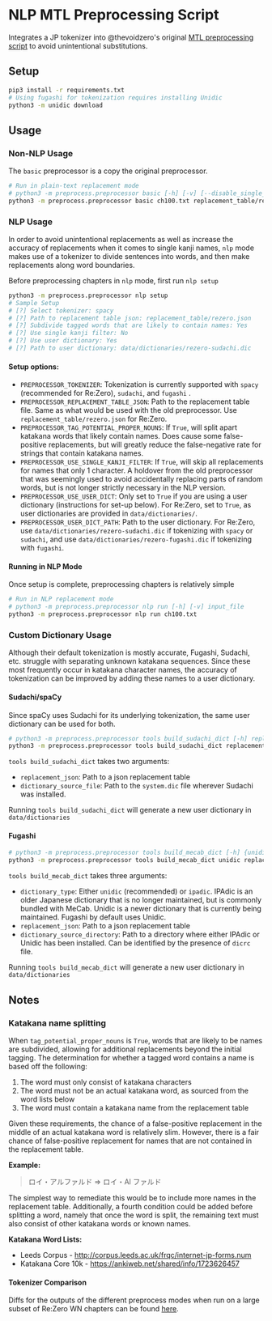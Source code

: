 # NLP MTL Preprocessing Script

Integrates a JP tokenizer into @thevoidzero's original [MTL preprocessing script](https://github.com/Atreyagaurav/mtl-related-scripts) to avoid unintentional substitutions.

## Setup

```bash
pip3 install -r requirements.txt
# Using fugashi for tokenization requires installing Unidic
python3 -m unidic download
```

## Usage

### Non-NLP Usage

The `basic` preprocessor is a copy the original preprocessor.

```bash
# Run in plain-text replacement mode
# python3 -m preprocess.preprocessor basic [-h] [-v] [--disable_single_kanji_filter] input_file replacement_json
python3 -m preprocess.preprocessor basic ch100.txt replacement_table/rezero.json
```

### NLP Usage

In order to avoid unintentional replacements as well as increase the accuracy of replacements when it comes to single kanji names, `nlp` mode makes use of a tokenizer to divide sentences into words, and then make replacements along word boundaries. 

Before preprocessing chapters in `nlp` mode, first run `nlp setup`

```bash
python3 -m preprocess.preprocessor nlp setup
# Sample Setup
# [?] Select tokenizer: spacy
# [?] Path to replacement table json: replacement_table/rezero.json
# [?] Subdivide tagged words that are likely to contain names: Yes
# [?] Use single kanji filter: No
# [?] Use user dictionary: Yes
# [?] Path to user dictionary: data/dictionaries/rezero-sudachi.dic
```

#### Setup options:

-   `PREPROCESSOR_TOKENIZER`:  Tokenization is currently supported with `spacy` (recommended for Re:Zero), `sudachi`, and `fugashi` . 
-   `PREPROCESSOR_REPLACEMENT_TABLE_JSON`: Path to the replacement table file. Same as what would be used with the old preprocessor. Use `replacement_table/rezero.json` for Re:Zero.
-   `PREPROCESSOR_TAG_POTENTIAL_PROPER_NOUNS`: If `True`, will split apart katakana words that likely contain names. Does cause some false-positive replacements, but will greatly reduce the false-negative rate for strings that contain katakana names.
-   `PREPROCESSOR_USE_SINGLE_KANJI_FILTER`: If `True`, will skip all replacements for names that only 1 character. A holdover from the old preprocessor that was seemingly used to avoid accidentally replacing parts of random words, but is not longer strictly necessary in the NLP version.
-   `PREPROCESSOR_USE_USER_DICT`: Only set to `True` if you are using a user dictionary (instructions for set-up below). For Re:Zero, set to `True`, as user dictionaries are provided in `data/dictionaries/`.
-   `PREPROCESSOR_USER_DICT_PATH`: Path to the user dictionary. For Re:Zero, use `data/dictionaries/rezero-sudachi.dic`  if tokenizing with `spacy` or `sudachi`, and use `data/dictionaries/rezero-fugashi.dic` if tokenizing with `fugashi`.

#### Running in NLP Mode

Once setup is complete, preprocessing chapters is relatively simple

```bash
# Run in NLP replacement mode
# python3 -m preprocess.preprocessor nlp run [-h] [-v] input_file
python3 -m preprocess.preprocessor nlp run ch100.txt
```

### Custom Dictionary Usage
Although their default tokenization is mostly accurate, Fugashi, Sudachi, etc. struggle with separating unknown katakana sequences. Since these most frequently occur in katakana character names, the accuracy of tokenization can be improved by adding these names to a user dictionary.

#### Sudachi/spaCy

Since spaCy uses Sudachi for its underlying tokenization, the same user dictionary can be used for both.

```bash
# python3 -m preprocess.preprocessor tools build_sudachi_dict [-h] replacement_json dictionary_source_file
python3 -m preprocess.preprocessor tools build_sudachi_dict replacement_table/rezero.json venv/lib/python3.10/site-packages/sudachidict_core/resources/system.dic
```
`tools build_sudachi_dict` takes two arguments:

-   `replacement_json`: Path to a json replacement table
-   `dictionary_source_file`: Path to the  `system.dic` file wherever Sudachi was installed.

Running `tools build_sudachi_dict` will generate a new user dictionary in `data/dictionaries`

#### Fugashi
```bash
# python3 -m preprocess.preprocessor tools build_mecab_dict [-h] {unidic,ipadic} replacement_json dictionary_source_directory
python3 -m preprocess.preprocessor tools build_mecab_dict unidic replacement_table/rezero.json venv/lib/python3.10/site-packages/unidic/dicdir/
```

`tools build_mecab_dict` takes three arguments:

-   `dictionary_type`: Either `unidic` (recommended) or `ipadic`. IPAdic is an older Japanese dictionary that is no longer maintained, but is commonly bundled with MeCab. Unidic is a newer dictionary that is currently being maintained. Fugashi by default uses Unidic.
-   `replacement_json`: Path to a json replacement table
-   `dictionary_source_directory`: Path to a directory where either IPAdic or Unidic has been installed. Can be identified by the presence of `dicrc` file.

Running `tools build_mecab_dict` will generate a new user dictionary in `data/dictionaries`

## Notes

### Katakana name splitting

When `tag_potential_proper_nouns` is `True`, words that are likely to be names are subdivided, allowing for additional replacements beyond the initial tagging. The determination for whether a tagged word contains a name is based off the following:

1. The word must only consist of katakana characters
2. The word must not be an actual katakana word, as sourced from the word lists below
3. The word must contain a katakana name from the replacement table

Given these requirements, the chance of a false-positive replacement in the middle of an actual katakana word is relatively slim. However, there is a fair chance of false-positive replacement for names that are not contained in the replacement table.

**Example:**

> ロイ・アルファルド => ロイ・Al ファルド

The simplest way to remediate this would be to include more names in the replacement table. Additionally, a fourth condition could be added before splitting a word, namely that once the word is split, the remaining text must also consist of other katakana words or known names.

**Katakana Word Lists:**

* Leeds Corpus - http://corpus.leeds.ac.uk/frqc/internet-jp-forms.num
* Katakana Core 10k - https://ankiweb.net/shared/info/1723626457

#### Tokenizer Comparison
Diffs for the outputs of the different preprocess modes when run on a large subset of Re:Zero WN chapters can be found [here](https://github.com/kroatoanjp/nlp-mtl-preprocessing-script/tree/master/benchmarks/rezero).
